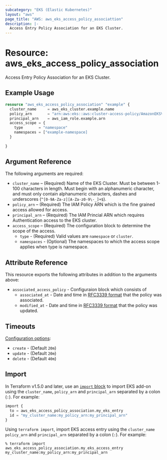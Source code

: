 ```yaml
---
subcategory: "EKS (Elastic Kubernetes)"
layout: "aws"
page_title: "AWS: aws_eks_access_policy_associattion"
description: |-
  Access Entry Policy Association for an EKS Cluster.
---
```


# Resource: aws_eks_access_policy_association

Access Entry Policy Association for an EKS Cluster.

## Example Usage

```terraform
resource "aws_eks_access_policy_association" "example" {
  cluster_name     = aws_eks_cluster.example.name
  policy_arn       = "arn:aws:eks::aws:cluster-access-policy/AmazonEKSViewPolicy"
  principal_arn    = aws_iam_role.example.arn
  access_scope = {
    type       = "namespace"
    namespaces = ["example-namespace]
  }
  
}
```

## Argument Reference

The following arguments are required:

* `cluster_name` – (Required) Name of the EKS Cluster. Must be between 1-100 characters in length. Must begin with an alphanumeric character, and must only contain alphanumeric characters, dashes and underscores (`^[0-9A-Za-z][A-Za-z0-9\-_]+$`).
* `policy_arn` – (Required) The IAM Policy ARN which is the fine grained access allowed for access.
* `principal_arn` – (Required) The IAM Princial ARN which requires Authentication access to the EKS cluster.
* `access_scope` – (Required) The configuration block to determine the scope of the access.
    * `type` - (Required) Valid values are `namespace` or `cluster`.
    * `namespaces` - (Optional) The namespaces to which the access scope applies when type is namespace.


## Attribute Reference

This resource exports the following attributes in addition to the arguments above:

* `associated_access_policy` - Configuraion block which consists of
    * `associated_at` - Date and time in [RFC3339 format](https://tools.ietf.org/html/rfc3339#section-5.8) that the policy was associated.
    * `modified_at` - Date and time in [RFC3339 format](https://tools.ietf.org/html/rfc3339#section-5.8) that the policy was updated.


## Timeouts

[Configuration options](https://developer.hashicorp.com/terraform/language/resources/syntax#operation-timeouts):

* `create` - (Default `20m`)
* `update` - (Default `20m`)
* `delete` - (Default `40m`)

## Import

In Terraform v1.5.0 and later, use an [`import` block](https://developer.hashicorp.com/terraform/language/import) to import EKS add-on using the `cluster_name`, `policy_arn` and `principal_arn` separated by a colon (`:`). For example:

```terraform
import {
  to = aws_eks_access_policy_association.my_eks_entry
  id = "my_cluster_name:my_policy_arn:my_principal_arn"
}
```

Using `terraform import`, import EKS access entry using the `cluster_name` `policy_arn` and `principal_arn` separated by a colon (`:`). For example:

```console
% terraform import aws_eks_access_policy_association.my_eks_access_entry my_cluster_name:my_policy_arn:my_principal_arn
```